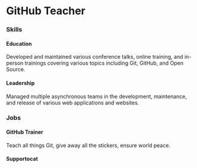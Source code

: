 # GitHub Teacher
### Skills

#### Education

Developed and maintained various conference talks, online training, and in-person trainings covering various topics including Git, GitHub, and Open Source.

#### Leadership

Managed multiple asynchronous teams in the development, maintenance, and release of various web applications and websites.
### Jobs

#### GitHub Trainer

Teach all things Git, give away all the stickers, ensure world peace.

#### Supportocat

